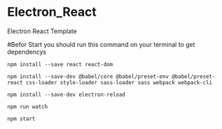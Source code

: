 # Electron_React
Electron React Template


#Befor Start
you should run this command on your terminal to get dependencys
````
npm install --save react react-dom
````
````
npm install --save-dev @babel/core @babel/preset-env @babel/preset-react css-loader style-loader sass-loader sass webpack webpack-cli
````
````
npm install --save-dev electron-reload
````
````
npm run watch
````
````
npm start
````